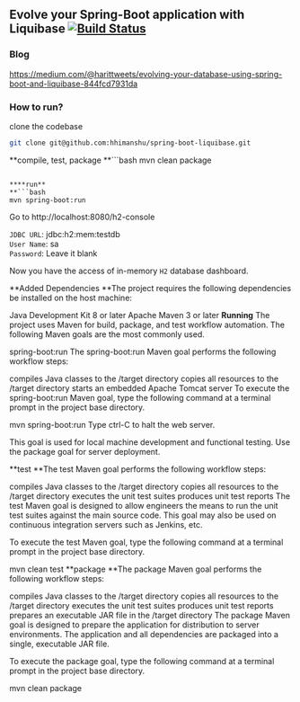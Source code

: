 ## Evolve your Spring-Boot application with Liquibase [![Build Status](https://travis-ci.org/hhimanshu/spring-boot-liquibase.svg?branch=master)](https://travis-ci.org/hhimanshu/spring-boot-liquibase)

### Blog
https://medium.com/@harittweets/evolving-your-database-using-spring-boot-and-liquibase-844fcd7931da

### How to run?
clone the codebase
```bash
git clone git@github.com:hhimanshu/spring-boot-liquibase.git
```

**compile, test, package
**```bash
mvn clean package
```

****run**
**```bash
mvn spring-boot:run
```

Go to http://localhost:8080/h2-console  
  
`JDBC URL`: jdbc:h2:mem:testdb  
`User Name`: sa  
`Password`: Leave it blank

Now you have the access of in-memory `H2` database dashboard.

**Added Dependencies
**The project requires the following dependencies be installed on the host machine:

Java Development Kit 8 or later
Apache Maven 3 or later
**Running**
The project uses Maven for build, package, and test workflow automation. The following Maven goals are the most commonly used.

spring-boot:run
The spring-boot:run Maven goal performs the following workflow steps:

compiles Java classes to the /target directory
copies all resources to the /target directory
starts an embedded Apache Tomcat server
To execute the spring-boot:run Maven goal, type the following command at a terminal prompt in the project base directory.

mvn spring-boot:run
Type ctrl-C to halt the web server.

This goal is used for local machine development and functional testing. Use the package goal for server deployment.

**test
**The test Maven goal performs the following workflow steps:

compiles Java classes to the /target directory
copies all resources to the /target directory
executes the unit test suites
produces unit test reports
The test Maven goal is designed to allow engineers the means to run the unit test suites against the main source code. This goal may also be used on continuous integration servers such as Jenkins, etc.

To execute the test Maven goal, type the following command at a terminal prompt in the project base directory.

mvn clean test
**package
**The package Maven goal performs the following workflow steps:

compiles Java classes to the /target directory
copies all resources to the /target directory
executes the unit test suites
produces unit test reports
prepares an executable JAR file in the /target directory
The package Maven goal is designed to prepare the application for distribution to server environments. The application and all dependencies are packaged into a single, executable JAR file.

To execute the package goal, type the following command at a terminal prompt in the project base directory.

mvn clean package
